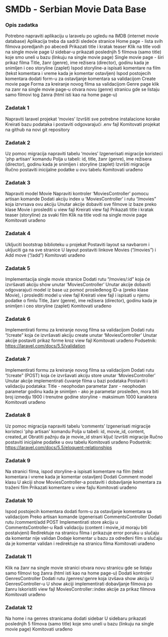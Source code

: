 # SMDb - Serbian Movie Data Base

### Opis zadatka	

Potrebno napraviti aplikaciju u laravelu po ugledu na IMDB (internet movie database)
Aplikacija treba da sadrži sledeće stranice
Home page - lista svih filmova poredjanih po abecedi
Prikazati title i kratak teaser
Klik na title vodi na single movie page
U sidebar-u prikazati poslednjih 5 filmova (samo title) koje smo uneli u bazu (linkuju na single movie page)
Single movie page - širi prikaz filma
Title, žanr (genre), ime režisera (director), godinu kada je snimljen i ceo storyline (zaplet)
Ispod storyline-a ispisati komentare na film (tekst komentara i vreme kada je komentar ostavljen)
Ispod postojecih komentara dodati form-u za ostavljanje komentara sa validacijom
Create movie page
Forma za kreiranje novog filma sa validacijom
Genre page
klik na zanr na single movie page-u otvara novu (genre) stranicu gde se listaju samo filmovi tog žanra (html isti kao na home page-u)

### Zadatak 1

Napraviti laravel projekat ‘movies’
Izvršiti sve potrebne instalacione korake
Kreirati bazu podataka i postaviti odgovarajući .env fajl
Komitovati projekat na github na novi git repository

### Zadatak 2

Uz pomoc migracija napraviti tabelu ‘movies’
Izgenerisati migracije koristeci 'php artisan' komandu
Polja u tabeli: id, title, žanr (genre), ime režisera (director), godinu kada je snimljen i storyline (zaplet)
Izvršiti migracije
Ručno postaviti inicijalne podatke u ovu tabelu
Komitovati urađeno

### Zadatak 3

Napraviti model Movie
Napraviti kontroler ‘MoviesController’ pomocu artisan komande
Dodati akciju index u ‘MoviesController’ i rutu “/movies” koja izrvrsava ovu akciju
Unutar akcije dobaviti sve filmove iz baze preko klase Movie i proslediti u view fajl
Kreirati view fajl
Prikazati title i kratak teaser (storyline) za svaki film
Klik na title vodi na single movie page
Komitovati urađeno

### Zadatak 4

Ukljuciti bootstrap biblioteku u projekat
Postaviti layout sa navbarom i ukljuciti ga na sve stranice
U layout postaviti linkove Movies (“/movies”) i Add move (“/add”)
Komitovati urađeno


### Zadatak 5

Implementacija single movie stranice
Dodati rutu “/movies/:id” koja će izvršavati akciju show unutar ‘MoviesController’
Unutar akcije dobaviti odgovarajući model iz base uz pomoć prosleđenog ID-a (preko klase Movie), i proslediti model u view fajl
Kreirati view fajl i ispisati u njemu podatke o fimlu
Title, žanr (genre), ime režisera (director), godinu kada je snimljen i ceo storyline (zaplet)
Komitovati urađeno

### Zadatak 6

Implementirati formu za kreiranje novog filma sa validacijom
Dodati rutu “/create” koja će izvršavati akciju create unutar ‘MoviesController’
Unutar akcije postaviti prikaz forme kroz view fajl
Komitovati urađeno
Podsetnik: https://laravel.com/docs/5.5/validation

### Zadatak 7

Implementirati formu za kreiranje novog filma sa validacijom
Dodati rutu “/create” (POST) koja će izvršavati akciju store unutar ‘MoviesController’
Unutar akcije implementirati čuvanje filma u bazi podataka
Postaviti i validaciju podataka:
Title - neophodan parametar
žanr - neophodan parametar
godinu kada je snimljen - ako je parametar prosleđen, mora biti broj izmedju 1900 i trenutne godine
storyline - maksimum 1000 karaktera
Komitovati urađeno

### Zadatak 8

Uz pomoc migracija napraviti tabelu ‘comments’
Izgenerisati migracije koristeci 'php artisan' komandu
Polja u tabeli: id, movie_id, content, created_at
Obratiti pažnju da je movie_id strani ključ
Izvršiti migracije
Ručno postaviti inicijalne podatke u ovu tabelu
Komitovati urađeno
Podsetnik: https://laravel.com/docs/5.5/eloquent-relationships

### Zadatak 9

Na stranici filma, ispod storyline-a ispisati komentare na film (tekst komentara i vreme kada je komentar ostavljen)
Dodati Comment model klasu
U akciji show MoviesController-a postaviti i dobavljanje komentara za traženi film
Prikazati komentare u view fajlu
Komitovati urađeno


### Zadatak 10

Ispod postojecih komentara dodati form-u za ostavljanje komentara sa validacijom
Preko artisan komande izgenerisati CommentsController
Dodati rutu /comment/add POST
Implementirati store akciju u CommentsController-u
Radi validaciju (content i movie_id moraju biti postalvjeni)
Redirektuje na stranicu filma i prikazuje error poruku u slučaju da komentar nije validan
Dodaje komentar u bazu za određeni film u slučaju da je komentar validan i redirektuje na stranicu filma
Komitovati urađeno

### Zadatak 11

Klik na žanr na single movie stranici otvara novu stranicu gde se listaju samo filmovi tog žanra (html isti kao na home page-u)
Dodati kontroler GenresController
Dodati rutu /genres/:genre koja izvšava show akciju U GenresController-u
U show akciji implementirati dobavljanje filmova po žanru
Iskoristiti view fajl MoviesController::index akcije za prikaz filmova
Komitovati urađeno


### Zadatak 12

Na home i na genres stranicama dodati sidebar
U sidebaru prikazati poslednjih 5 filmova (samo title) koje smo uneli u bazu (linkuju na single movie page)
Komitovati urađeno
